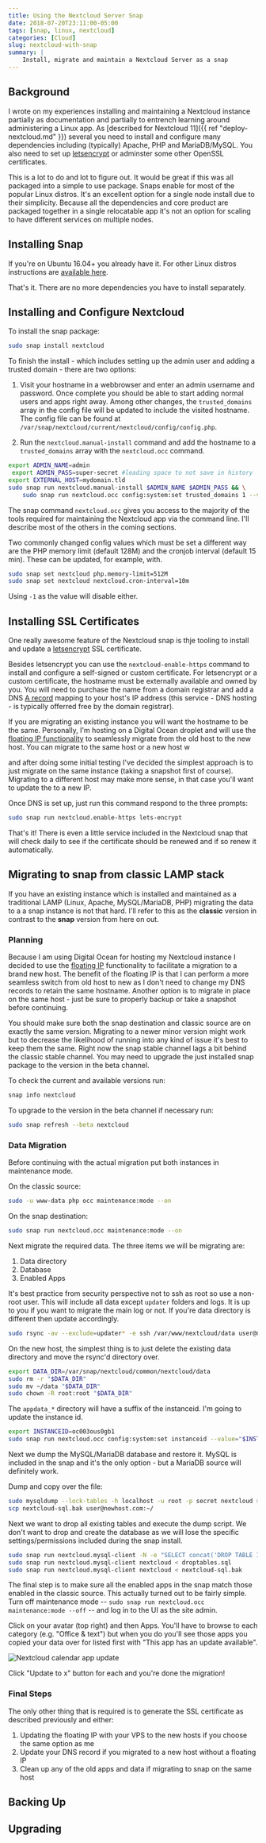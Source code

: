 ```yaml
---
title: Using the Nextcloud Server Snap
date: 2018-07-20T23:11:00-05:00
tags: [snap, linux, nextcloud]
categories: [Cloud]
slug: nextcloud-with-snap
summary: |
    Install, migrate and maintain a Nextcloud Server as a snap
---
```


## Background

I wrote on my experiences installing and maintaining a Nextcloud instance partially as documentation and partially to entrench learning around administering a Linux app.
As [described for Nextcloud 11]({{ ref "deploy-nextcloud.md" }}) several you need to install and configure many dependencies including (typically) Apache, PHP and MariaDB/MySQL.
You also need to set up [letsencrypt](https://letsencrypt.org/) or adminster some other OpenSSL certificates.

This is a lot to do and lot to figure out. It would be great if this was all packaged into a simple to use package. Snaps enable for most of the popular Linux distros.
It's an excellent option for a single node install due to their simplicity.
Because all the dependencies and core product are packaged together in a single relocatable app it's not an option for scaling to have different services on multiple nodes.

## Installing Snap

If you're on Ubuntu 16.04+ you already have it. For other Linux distros instructions are [available here](https://docs.snapcraft.io/core/install).

That's it. There are no more dependencies you have to install separately.

## Installing and Configure Nextcloud

To install the snap package:

```bash
sudo snap install nextcloud
```

To finish the install - which includes setting up the admin user and adding a trusted domain - there are two options:

1) Visit your hostname in a webbrowser and enter an admin username and password. Once complete you should be able to start adding normal users and apps right away. Among other changes, the `trusted_domains` array in the config file will be updated to include the visited hostname. The config file can be found at `/var/snap/nextcloud/current/nextcloud/config/config.php`.

2) Run the `nextcloud.manual-install` command and add the hostname to a `trusted_domains` array with the `nextcloud.occ` command.

```bash
export ADMIN_NAME=admin
 export ADMIN_PASS=super-secret #leading space to not save in history
export EXTERNAL_HOST=mydomain.tld
sudo snap run nextcloud.manual-install $ADMIN_NAME $ADMIN_PASS && \
    sudo snap run nextcloud.occ config:system:set trusted_domains 1 --value=$EXTERNAL_HOST
```

The snap command `nextcloud.occ` gives you access to the majority of the tools required for maintaining the Nextcloud app via the command line. I'll describe most of the others in the coming sections.

Two commonly changed config values which must be set a different way are the PHP memory limit (default 128M) and the cronjob interval (default 15 min). These can be updated, for example, with.

```bash
sudo snap set nextcloud php.memory-limit=512M
sudo snap set nextcloud nextcloud.cron-interval=10m
```

Using `-1` as the value will disable either.

## Installing SSL Certificates

One really awesome feature of the Nextcloud snap is thje tooling to install and update a [letsencrypt](https://letsencrypt.org/) SSL certificate.

Besides letsencrypt you can use the `nextcloud-enable-https` command to install and configure a self-signed or custom certificate. For letsencrypt or a custom certificate, the hostname must be externally available and owned by you. You will need to purchase the name from a domain registrar and add a DNS [A record](https://support.dnsimple.com/articles/a-record/) mapping to your host's IP address (this service - DNS hosting - is typically offerred free by the domain registrar).

If you are migrating an existing instance you will want the hostname to be the same. 
Personally, I'm hosting on a Digital Ocean droplet and will use the [floating IP functionality](https://www.digitalocean.com/docs/networking/floating-ips/overview/) to seamlessly migrate from the old host to the new host. You can migrate to the same host or a new host w

and after doing some initial testing I've decided the simplest approach is to just migrate on the same instance (taking a snapshot first of course). Migrating to a different host may make more sense, in that case you'll want to update the to a new IP.

Once DNS is set up, just run this command respond to the three prompts:

```bash
sudo snap run nextcloud.enable-https lets-encrypt
```

That's it! There is even a little service included in the Nextcloud snap that will check daily to see if the certificate should be renewed and if so renew it automatically.

## Migrating to snap from classic LAMP stack

If you have an existing instance which is installed and maintained as a traditional LAMP (Linux, Apache, MySQL/MariaDB, PHP) migrating the data to a a snap instance is not that hard. I'll refer to this as the **classic** version in contrast to the **snap** version from here on out.

### Planning

Because I am using Digital Ocean for hosting my Nextcloud instance I decided to use the [floating IP](https://www.digitalocean.com/docs/networking/floating-ips/overview/) functionality to facilitate a migration to a brand new host. The benefit of the floating IP is that I can perform a more seamless switch from old host to new as I don't need to change my DNS records to retain the same hostname. Another option is to migrate in place on the same host - just be sure to properly backup or take a snapshot before continuing.

You should make sure both the snap destination and classic source are on exactly the same version.
Migrating to a newer minor version might work but to decrease the likelihood of running into any kind of issue it's best to keep them the same.
Right now the snap stable channel lags a bit behind the classic stable channel. You may need to upgrade the just installed snap package to the version in the beta channel. 

To check the current and available versions run:

```bash
snap info nextcloud
```

To upgrade to the version in the beta channel if necessary run:

```bash
sudo snap refresh --beta nextcloud
```

### Data Migration

Before continuing with the actual migration put both instances in maintenance mode.

On the classic source:

```bash
sudo -u www-data php occ maintenance:mode --on
```

On the snap destination:

```bash
sudo snap run nextcloud.occ maintenance:mode --on
```

Next migrate the required data. The three items we will be migrating are:

1) Data directory
2) Database
3) Enabled Apps

It's best practice from security perspective not to ssh as root so use a non-root user. This will include all data except `updater` folders and logs. It is up to you if you want to migrate the main log or not. If you're data directory is different then update accordingly.

```bash
sudo rsync -av --exclude=updater* -e ssh /var/www/nextcloud/data user@newhost.com:~/
```

On the new host, the simplest thing is to just delete the existing data directory and move the rsync'd directory over.

```bash
export DATA_DIR=/var/snap/nextcloud/common/nextcloud/data
sudo rm -r "$DATA_DIR"
sudo mv ~/data "$DATA_DIR"
sudo chown -R root:root "$DATA_DIR"
```

The `appdata_*` directory will have a suffix of the instanceid. I'm going to update the instance id.

```bash
export INSTANCEID=oc003ous0gb1
sudo snap run nextcloud.occ config:system:set instanceid --value="$INSTANCEID"
```

Next we dump the MySQL/MariaDB database and restore it. MySQL is included in the snap and it's the only option - but a MariaDB source will definitely work.

Dump and copy over the file:

```bash
sudo mysqldump --lock-tables -h localhost -u root -p secret nextcloud > nextcloud-sql.bak
scp nextcloud-sql.bak user@newhost.com:~/
```

Next we want to drop all existing tables and execute the dump script. We don't want to drop and create the database as we will lose the specific settings/permissions included during the snap install.

```bash
sudo snap run nextcloud.mysql-client -N -e "SELECT concat('DROP TABLE IF EXISTS ', table_name, ';') FROM information_schema.tables WHERE table_schema = 'nextcloud';"
sudo snap run nextcloud.mysql-client nextcloud < droptables.sql
sudo snap run nextcloud.mysql-client nextcloud < nextcloud-sql.bak
```

The final step is to make sure all the enabled apps in the snap match those enabled in the classic source.
This actually turned out to be fairly simple. Turn off maintenance mode -- `sudo snap run nextcloud.occ maintenance:mode --off` -- and log in to the UI as the site admin.

Click on your avatar (top right) and then Apps. You'll have to browse to each category (e.g. "Office & text") but when you do you'll see those apps you copied your data over for listed first with "This app has an update available".

![Nextcloud calendar app update](/img/nextcloud-calendar-update.png)

Click "Update to x" button for each and you're done the migration! 

### Final Steps

The only other thing that is required is to generate the SSL certificate as described previously and either:

1) Updating the floating IP with your VPS to the new hosts if you choose the same option as me
2) Update your DNS record if you migrated to a new host without a floating IP
3) Clean up any of the old apps and data if migrating to snap on the same host

## Backing Up

## Upgrading

